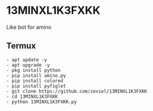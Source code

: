 # 13MINXL1K3FXKK
Like bot for amino

## Termux
```shell
- apt update -y
- apt upgrade -y
- pkg install python
- pip install amino.py
- pip install colored
- pip install pyfiglet
- git clone https://github.com/zeviel/13MINXL1K3FXKK
- cd 13MINXL1K3FXKK
- python 13MINXL1K3FXKK.py
```
